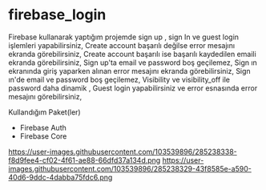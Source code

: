 # firebase_login

Firebase kullanarak yaptığım projemde sign up , sign In ve guest login işlemleri yapabilirsiniz,
Create account başarılı değilse error mesajını ekranda görebilirsiniz,
Create account başarılı ise başarılı kaydedilen emaili ekranda görebilirsiniz,
Sign up'ta  email ve password boş geçilemez,
Sign ın ekranında giriş yaparken alınan error mesajını ekranda görebilirsiniz,
Sign ın'de email ve password boş geçilemez,
Visibility ve visibility_off ile password daha dinamik ,
Guest login yapabilirsiniz ve error esnasında error mesajını görebilirsiniz,

Kullandığım Paket(ler)
- Firebase Auth
- Firebase Core

https://user-images.githubusercontent.com/103539896/285238338-f8d9fee4-cf02-4f61-ae88-66dfd37a134d.png
https://user-images.githubusercontent.com/103539896/285238329-43f8585e-a590-40d6-9ddc-4dabba75fdc6.png